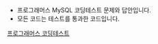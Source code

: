 * 프로그래머스 MySQL 코딩테스트 문제와 답안입니다.
* 모든 코드는 테스트를 통과한 코드입니다.

[프로그래머스 코딩테스트](https://programmers.co.kr/learn/challenges)

